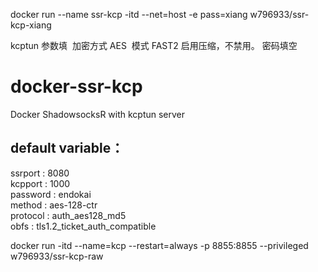 docker run --name  ssr-kcp  -itd --net=host -e pass=xiang w796933/ssr-kcp-xiang


kcptun 参数填  加密方式 AES  模式 FAST2 启用压缩，不禁用。 密码填空
# docker-ssr-kcp
Docker ShadowsocksR with kcptun server
## default variable：
ssrport : 8080 <br>
kcpport : 1000 <br>
password : endokai <br>
method : aes-128-ctr <br>
protocol : auth_aes128_md5 <br>
obfs : tls1.2_ticket_auth_compatible <br>



docker run -itd --name=kcp --restart=always -p 8855:8855 --privileged  w796933/ssr-kcp-raw
